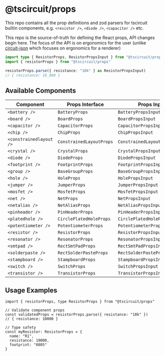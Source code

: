 # @tscircuit/props

This repo contains all the prop definitions and zod parsers for tscircuit builtin components, e.g. `<resistor />`, `<diode />`,
`<capacitor />` etc.

This repo is the source-of-truth for defining the React props, API changes begin here. The focus of the API is on ergonomics for
the user (unlike [circuit-json](https://github.com/tscircuit/circuit-json) which focuses on ergonomics for a renderer)

```ts
import type { ResistorProps, ResistorPropsInput } from "@tscircuit/props"
import { resistorProps } from "@tscircuit/props"

resistorProps.parse({ resistance: "10k" } as ResistorPropsInput)
// { resistance: 10_000 }
```

<!-- COMPONENT_TABLE_START -->
## Available Components

| Component | Props Interface | Props Input |
| --------- | -------------- | ----------- |
| `<battery />` | `BatteryProps` | `BatteryPropsInput` |
| `<board />` | `BoardProps` | `BoardPropsInput` |
| `<capacitor />` | `CapacitorProps` | `CapacitorPropsInput` |
| `<chip />` | `ChipProps` | `ChipPropsInput` |
| `<constrainedlayout />` | `ConstrainedLayoutProps` | `ConstrainedLayoutPropsInput` |
| `<crystal />` | `CrystalProps` | `CrystalPropsInput` |
| `<diode />` | `DiodeProps` | `DiodePropsInput` |
| `<footprint />` | `FootprintProps` | `FootprintPropsInput` |
| `<group />` | `BaseGroupProps` | `BaseGroupPropsInput` |
| `<hole />` | `HoleProps` | `HolePropsInput` |
| `<jumper />` | `JumperProps` | `JumperPropsInput` |
| `<mosfet />` | `MosfetProps` | `MosfetPropsInput` |
| `<net />` | `NetProps` | `NetPropsInput` |
| `<netalias />` | `NetAliasProps` | `NetAliasPropsInput` |
| `<pinheader />` | `PinHeaderProps` | `PinHeaderPropsInput` |
| `<platedhole />` | `CirclePlatedHoleProps` | `CirclePlatedHolePropsInput` |
| `<potentiometer />` | `PotentiometerProps` | `PotentiometerPropsInput` |
| `<resistor />` | `ResistorProps` | `ResistorPropsInput` |
| `<resonator />` | `ResonatorProps` | `ResonatorPropsInput` |
| `<smtpad />` | `RectSmtPadProps` | `RectSmtPadPropsInput` |
| `<solderpaste />` | `RectSolderPasteProps` | `RectSolderPastePropsInput` |
| `<stampboard />` | `StampboardProps` | `StampboardPropsInput` |
| `<switch />` | `SwitchProps` | `SwitchPropsInput` |
| `<transistor />` | `TransistorProps` | `TransistorPropsInput` |
<!-- COMPONENT_TABLE_END -->

<!-- USAGE_EXAMPLES_START -->
## Usage Examples

```tsx
import { resistorProps, type ResistorProps } from "@tscircuit/props"

// Validate component props
const validatedProps = resistorProps.parse({ resistance: "10k" })
// { resistance: 10000 }

// Type safety
const myResistor: ResistorProps = {
  name: "R1",
  resistance: 10000,
  footprint: "0805"
}
```
<!-- USAGE_EXAMPLES_END -->
